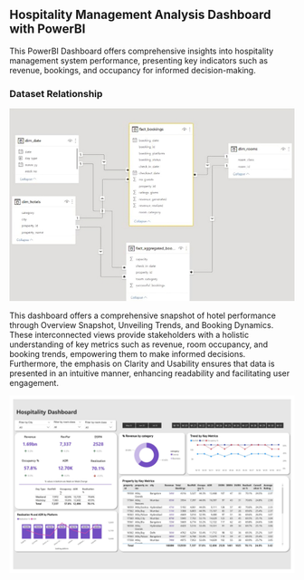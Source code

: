 ## Hospitality Management Analysis Dashboard with PowerBI 

This PowerBI Dashboard offers comprehensive insights into hospitality management system performance, presenting key indicators such as revenue, bookings, and occupancy for informed decision-making.

### Dataset Relationship
![relationship](https://github.com/Sadikctg/Project_5_-Hospitality_Management_Analysis_Dashboard_PowerBI/blob/main/images/48784054518.png)

This dashboard offers a comprehensive snapshot of hotel performance through Overview Snapshot, Unveiling Trends, and Booking Dynamics. These interconnected views provide stakeholders with a holistic understanding of key metrics such as revenue, room occupancy, and booking trends, empowering them to make informed decisions. Furthermore, the emphasis on Clarity and Usability ensures that data is presented in an intuitive manner, enhancing readability and facilitating user engagement.

![Hospitality](https://github.com/Sadikctg/Project_5_-Hospitality_Management_Analysis_Dashboard_PowerBI/blob/main/images/Hospitality%20Analytics%20Dashboard_removed_page-0001%20(1).jpg)


